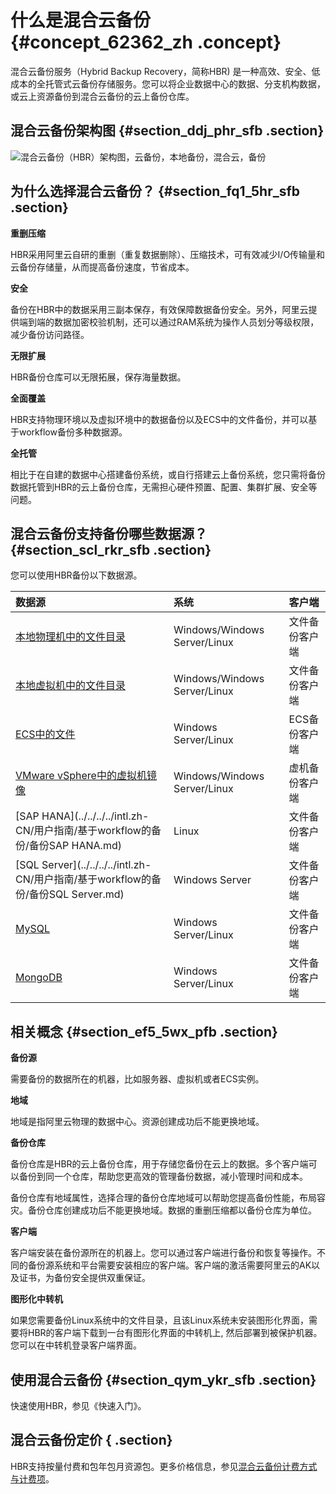 # 什么是混合云备份 {#concept_62362_zh .concept}

混合云备份服务（Hybrid Backup Recovery，简称HBR\) 是一种高效、安全、低成本的全托管式云备份存储服务。您可以将企业数据中心的数据、分支机构数据，或云上资源备份到混合云备份的云上备份仓库。

## 混合云备份架构图 {#section_ddj_phr_sfb .section}

![混合云备份（HBR）架构图，云备份，本地备份，混合云，备份](http://static-aliyun-doc.oss-cn-hangzhou.aliyuncs.com/assets/img/40327/154476923734250_zh-CN.png)

## 为什么选择混合云备份？ {#section_fq1_5hr_sfb .section}

**重删压缩**

HBR采用阿里云自研的重删（重复数据删除）、压缩技术，可有效减少I/O传输量和云备份存储量，从而提高备份速度，节省成本。

**安全**

备份在HBR中的数据采用三副本保存，有效保障数据备份安全。另外，阿里云提供端到端的数据加密校验机制，还可以通过RAM系统为操作人员划分等级权限，减少备份访问路径。

**无限扩展**

HBR备份仓库可以无限拓展，保存海量数据。

**全面覆盖**

HBR支持物理环境以及虚拟环境中的数据备份以及ECS中的文件备份，并可以基于workflow备份多种数据源。

**全托管**

相比于在自建的数据中心搭建备份系统，或自行搭建云上备份系统，您只需将备份数据托管到HBR的云上备份仓库，无需担心硬件预置、配置、集群扩展、安全等问题。

## 混合云备份支持备份哪些数据源？ {#section_scl_rkr_sfb .section}

您可以使用HBR备份以下数据源。

|数据源|系统|客户端|
|:--|:-|:--|
|[本地物理机中的文件目录](../../../../intl.zh-CN/快速入门/备份文件目录.md)|Windows/Windows Server/Linux|文件备份客户端|
|[本地虚拟机中的文件目录](../../../../intl.zh-CN/快速入门/备份文件目录.md)|Windows/Windows Server/Linux|文件备份客户端|
|[ECS中的文件](../../../../intl.zh-CN/快速入门/备份ECS文件.md)|Windows Server/Linux|ECS备份客户端|
|[VMware vSphere中的虚拟机镜像](../../../../intl.zh-CN/快速入门/备份VMware虚拟机.md)|Windows/Windows Server/Linux|虚机备份客户端|
|[SAP HANA](../../../../intl.zh-CN/用户指南/基于workflow的备份/备份SAP HANA.md)|Linux|文件备份客户端|
|[SQL Server](../../../../intl.zh-CN/用户指南/基于workflow的备份/备份SQL Server.md)|Windows Server|文件备份客户端|
|[MySQL](../../../../intl.zh-CN/用户指南/基于workflow的备份/备份MySQL.md)|Windows Server/Linux|文件备份客户端|
|[MongoDB](../../../../intl.zh-CN/用户指南/基于workflow的备份/备份MongoDB.md)|Windows Server/Linux|文件备份客户端|

## 相关概念 {#section_ef5_5wx_pfb .section}

**备份源**

需要备份的数据所在的机器，比如服务器、虚拟机或者ECS实例。

**地域**

地域是指阿里云物理的数据中心。资源创建成功后不能更换地域。

**备份仓库**

备份仓库是HBR的云上备份仓库，用于存储您备份在云上的数据。多个客户端可以备份到同一个仓库，帮助您更高效的管理备份数据，减小管理时间和成本。

备份仓库有地域属性，选择合理的备份仓库地域可以帮助您提高备份性能，布局容灾。备份仓库创建成功后不能更换地域。数据的重删压缩都以备份仓库为单位。

**客户端**

客户端安装在备份源所在的机器上。您可以通过客户端进行备份和恢复等操作。不同的备份源系统和平台需要安装相应的客户端。客户端的激活需要阿里云的AK以及证书，为备份安全提供双重保证。

**图形化中转机**

如果您需要备份Linux系统中的文件目录，且该Linux系统未安装图形化界面，需要将HBR的客户端下载到一台有图形化界面的中转机上, 然后部署到被保护机器。您可以在中转机登录客户端界面。

## 使用混合云备份 {#section_qym_ykr_sfb .section}

快速使用HBR，参见《快速入门》。

## 混合云备份定价 { .section}

HBR支持按量付费和包年包月资源包。更多价格信息，参见[混合云备份计费方式与计费项](../../../../intl.zh-CN/产品定价/计费方式与计费项.md)。

